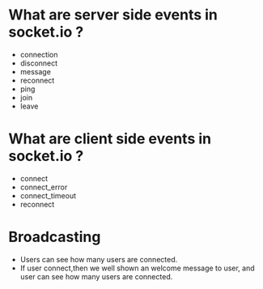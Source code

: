 # What are server side events in socket.io ?

- connection
- disconnect
- message
- reconnect
- ping
- join
- leave

# What are client side events in socket.io ?

- connect
- connect_error
- connect_timeout
- reconnect

# Broadcasting

- Users can see how many users are connected.
- If user connect,then we well shown an welcome message to user, and user can see how many users are connected.
